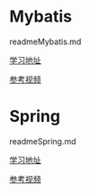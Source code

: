 # Mybatis

readmeMybatis.md

[学习地址](https://mybatis.org/mybatis-3/zh/getting-started.html)

[参考视频](https://www.bilibili.com/video/BV1NE411Q7Nx?p=2)

# Spring

readmeSpring.md

[学习地址](https://docs.spring.io/spring-framework/docs/5.2.0.RELEASE/spring-framework-reference/core.html#spring-core)

[参考视频](https://www.bilibili.com/video/BV1WE411d7Dv?p=5)